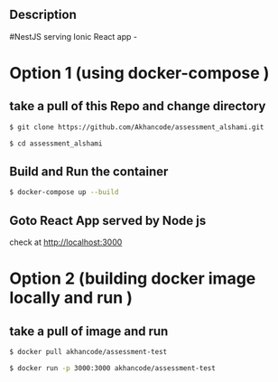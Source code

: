 
## Description

#NestJS serving Ionic React app - 

# Option 1 (using docker-compose )
## take a pull of this Repo  and change directory

```bash
$ git clone https://github.com/Akhancode/assessment_alshami.git

$ cd assessment_alshami

```

## Build and Run the container 

```bash
$ docker-compose up --build

```




## Goto React App served by Node js 

check at [http://localhost:3000](http://localhost:3000)

# Option 2 (building docker image locally and run )


## take a pull of image  and run

```bash
$ docker pull akhancode/assessment-test

```
```bash
$ docker run -p 3000:3000 akhancode/assessment-test

```
